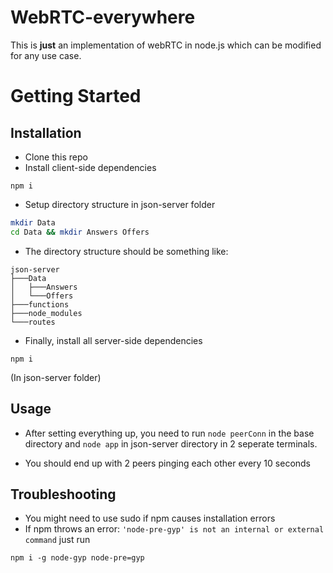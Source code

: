 # **WebRTC-everywhere**

This is **just** an implementation of webRTC in node.js which can be modified for any use case.
</br>

# Getting Started

## Installation

- Clone this repo
- Install client-side dependencies

```
npm i
```

- Setup directory structure in json-server folder

```bash
mkdir Data
cd Data && mkdir Answers Offers
```

- The directory structure should be something like:

```
json-server
├───Data
│   ├───Answers
│   └───Offers
├───functions
├───node_modules
└───routes
```

- Finally, install all server-side dependencies

```
npm i
```

(In json-server folder)

## Usage

- After setting everything up, you need to run `node peerConn` in the base directory and `node app` in json-server directory in 2 seperate terminals.

- You should end up with 2 peers pinging each other every 10 seconds

## Troubleshooting

- You might need to use sudo if npm causes installation errors
- If npm throws an error: `'node-pre-gyp' is not an internal or external command` just run

```
npm i -g node-gyp node-pre=gyp
```
